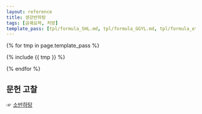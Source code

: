 ```yaml
---
layout: reference
title: 생강반하탕
tags: [금궤요략, 처방]
template_pass: [tpl/formula_SHL.md, tpl/formula_GGYL.md, tpl/formula_etc.md]
---
```


{% for tmp in page.template_pass %}

{% include {{ tmp }} %}

{% endfor %}

## 문헌 고찰

☞ [소반하탕]({{site.formulaurl}}/소반하탕)
